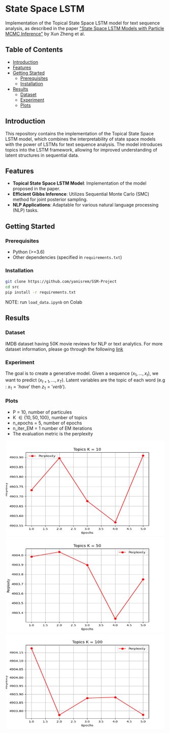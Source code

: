# State Space LSTM

Implementation of the Topical State Space LSTM model for text sequence analysis, as described in the paper ["State Space LSTM Models with Particle MCMC Inference"](https://arxiv.org/abs/1711.11179) by Xun Zheng et al.

## Table of Contents
- [Introduction](#introduction)
- [Features](#features)
- [Getting Started](#getting-started)
  - [Prerequisites](#prerequisites)
  - [Installation](#installation)
- [Results](#results)
  - [Dataset](#dataset)
  - [Experiment](#experiment)
  - [Plots](#plots)

## Introduction

This repository contains the implementation of the Topical State Space LSTM model, which combines the interpretability of state space models with the power of LSTMs for text sequence analysis. The model introduces topics into the LSTM framework, allowing for improved understanding of latent structures in sequential data.

## Features

- **Topical State Space LSTM Model**: Implementation of the model proposed in the paper.
- **Efficient Gibbs Inference**: Utilizes Sequential Monte Carlo (SMC) method for joint posterior sampling.
- **NLP Applications**: Adaptable for various natural language processing (NLP) tasks.

## Getting Started

### Prerequisites

- Python (>=3.6)
- Other dependencies (specified in `requirements.txt`)

### Installation

```bash
git clone https://github.com/yanisrem/SSM-Project
cd src
pip install -r requirements.txt
```

NOTE: run `load_data.ipynb` on Colab

## Results

### Dataset

IMDB dataset having 50K movie reviews for NLP or text analytics.
For more dataset information, please go through the following [link](http://ai.stanford.edu/~amaas/data/sentiment/)

### Experiment

The goal is to create a generative model. Given a sequence $(x_1, . . . , x_t)$, we want to predict $(x_{t+1}, . . . , x_T )$.
Latent variables are the topic of each word (e.g : $x_1 = 'have'$ then $z_1 = 'verb'$).

### Plots

- P = 10, number of particules
- K $\in \{ 10,50, 100\}$, number of topics
- n_epochs = 5, number of epochs
- n_iter_EM = 1 number of EM iterations
- The evaluation metric is the perplexity

<div style="text-align:center;">
  <img src="./img/perplexity_10_topics.png" width="500" height="300">

  <img src="./img/perplexity_50_topics.png" width="500" height="300">

  <img src="./img/perplexity_100_topics.png" width="500" height="300">
</div>
